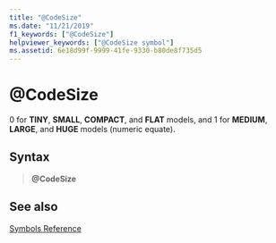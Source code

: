 ```yaml
---
title: "@CodeSize"
ms.date: "11/21/2019"
f1_keywords: ["@CodeSize"]
helpviewer_keywords: ["@CodeSize symbol"]
ms.assetid: 6e18d99f-9999-41fe-9330-b80de8f735d5
---
```

# \@CodeSize

0 for **TINY**, **SMALL**, **COMPACT**, and **FLAT** models, and 1 for **MEDIUM**, **LARGE**, and **HUGE** models (numeric equate).

## Syntax

> **\@CodeSize**

## See also

[Symbols Reference](../../assembler/masm/symbols-reference.md)
